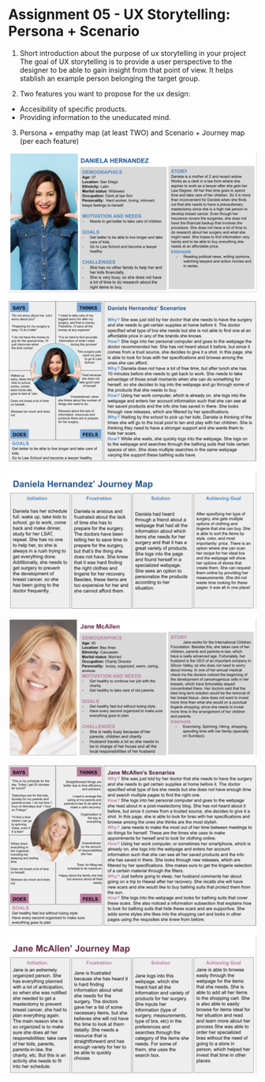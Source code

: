 # Assignment 05 - UX Storytelling: Persona + Scenario

1. Short introduction about the purpose of ux storytelling in your project
The goal of UX storytelling is to provide a user perspective to the designer to be able to gain insight from that point of view. It helps stablish an example person belonging the target group.

2. Two features you want to propose for the ux design:
- Accesibility of specific products.
- Providing information to the uneducated mind.

3. Persona + empathy map (at least TWO) and  Scenario + Journey map (per each feature)

![](https://github.com/isabelroig/DH-150---Isabel-Roig-Penso/blob/main/Assignment05/Persona%201.png)

![](https://github.com/isabelroig/DH-150---Isabel-Roig-Penso/blob/main/Assignment05/Persona%202.png)

![](https://github.com/isabelroig/DH-150---Isabel-Roig-Penso/blob/main/Assignment05/Persona%203.png)

![](https://github.com/isabelroig/DH-150---Isabel-Roig-Penso/blob/main/Assignment05/Persona%204.png)

![](https://github.com/isabelroig/DH-150---Isabel-Roig-Penso/blob/main/Assignment05/Persona%205.png)

![](https://github.com/isabelroig/DH-150---Isabel-Roig-Penso/blob/main/Assignment05/Persona%206.png)

